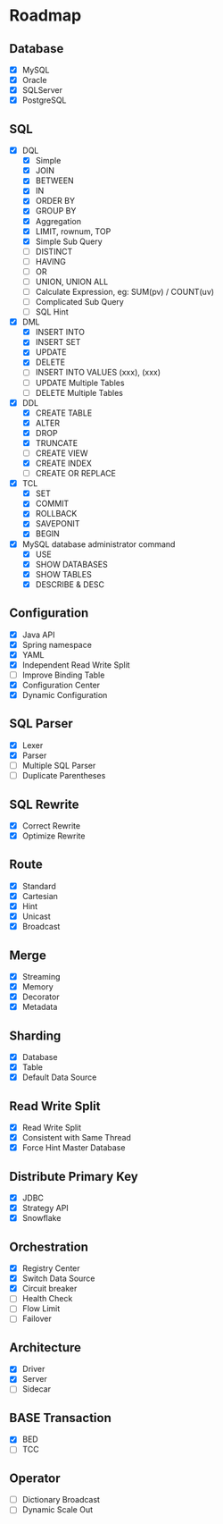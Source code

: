 # Roadmap

## Database
- [x] MySQL
- [x] Oracle
- [x] SQLServer
- [x] PostgreSQL

## SQL
- [x] DQL
    - [x] Simple
    - [x] JOIN
    - [x] BETWEEN
    - [x] IN
    - [x] ORDER BY
    - [x] GROUP BY
    - [x] Aggregation
    - [x] LIMIT, rownum, TOP
    - [x] Simple Sub Query
    - [ ] DISTINCT
    - [ ] HAVING
    - [ ] OR
    - [ ] UNION, UNION ALL
    - [ ] Calculate Expression, eg: SUM(pv) / COUNT(uv)
    - [ ] Complicated Sub Query
    - [ ] SQL Hint
- [x] DML
    - [x] INSERT INTO
    - [x] INSERT SET
    - [x] UPDATE
    - [x] DELETE
    - [ ] INSERT INTO VALUES (xxx), (xxx)
    - [ ] UPDATE Multiple Tables
    - [ ] DELETE Multiple Tables
- [x] DDL
    - [x] CREATE TABLE
    - [x] ALTER
    - [x] DROP
    - [x] TRUNCATE
    - [ ] CREATE VIEW
    - [x] CREATE INDEX
    - [ ] CREATE OR REPLACE
- [x] TCL
    - [x] SET
    - [x] COMMIT
    - [x] ROLLBACK
    - [x] SAVEPONIT
    - [x] BEGIN
- [x] MySQL database administrator command
    - [x] USE
    - [x] SHOW DATABASES
    - [x] SHOW TABLES
    - [x] DESCRIBE & DESC

## Configuration
- [x] Java API
- [x] Spring namespace
- [x] YAML
- [x] Independent Read Write Split
- [ ] Improve Binding Table
- [x] Configuration Center
- [x] Dynamic Configuration

## SQL Parser
- [x] Lexer
- [x] Parser
- [ ] Multiple SQL Parser
- [ ] Duplicate Parentheses

## SQL Rewrite
- [x] Correct Rewrite
- [x] Optimize Rewrite

## Route
- [x] Standard
- [x] Cartesian
- [x] Hint
- [x] Unicast
- [x] Broadcast

## Merge
- [x] Streaming
- [x] Memory
- [x] Decorator
- [x] Metadata

## Sharding
- [x] Database
- [x] Table
- [x] Default Data Source

## Read Write Split
- [x] Read Write Split
- [x] Consistent with Same Thread
- [x] Force Hint Master Database

## Distribute Primary Key
- [x] JDBC
- [x] Strategy API
- [x] Snowflake

## Orchestration
- [x] Registry Center
- [x] Switch Data Source
- [x] Circuit breaker
- [ ] Health Check
- [ ] Flow Limit
- [ ] Failover

## Architecture
- [x] Driver
- [x] Server
- [ ] Sidecar

## BASE Transaction
- [x] BED
- [ ] TCC

## Operator
- [ ] Dictionary Broadcast
- [ ] Dynamic Scale Out
